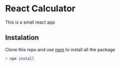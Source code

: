 # React Calculator

This is a small react app

## Instalation

Clone this repo and use [npm](https://www.npmjs.com/) to install all the package

```bash
> npm install
```
